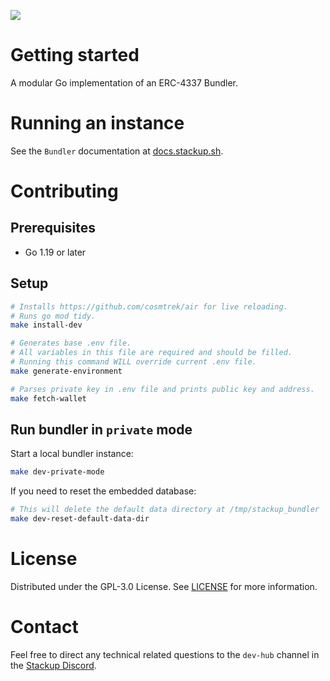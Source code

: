 ![](https://i.imgur.com/t0P3vWU.png)

# Getting started

A modular Go implementation of an ERC-4337 Bundler.

# Running an instance

See the `Bundler` documentation at [docs.stackup.sh](https://docs.stackup.sh/docs/category/bundler).

# Contributing

## Prerequisites

- Go 1.19 or later

## Setup

```bash
# Installs https://github.com/cosmtrek/air for live reloading.
# Runs go mod tidy.
make install-dev

# Generates base .env file.
# All variables in this file are required and should be filled.
# Running this command WILL override current .env file.
make generate-environment

# Parses private key in .env file and prints public key and address.
make fetch-wallet
```

## Run bundler in `private` mode

Start a local bundler instance:

```bash
make dev-private-mode
```

If you need to reset the embedded database:

```bash
# This will delete the default data directory at /tmp/stackup_bundler
make dev-reset-default-data-dir
```

# License

Distributed under the GPL-3.0 License. See [LICENSE](./LICENSE) for more information.

# Contact

Feel free to direct any technical related questions to the `dev-hub` channel in the [Stackup Discord](https://discord.gg/FpXmvKrNed).

